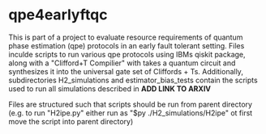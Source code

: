 # qpe4earlyftqc
This is part of a project to evaluate resource requirements of quantum phase estimation (qpe) protocols in an early fault tolerant setting. 
Files inculde scripts to run various qpe protocols using IBMs qiskit package, along with a "Clifford+T Compilier" with takes a quantum circuit and synthesizes it into the universal gate set of Cliffords + Ts.
Additionally, subdirectories H2_simulations and estimator_bias_tests contain the scripts used to run all simulations described in **ADD LINK TO ARXIV**

Files are structured such that scripts should be run from parent directory (e.g. to run "H2ipe.py" either run as "$py ./H2_simulations/H2ipe" ot first move the script into parent directory)  
